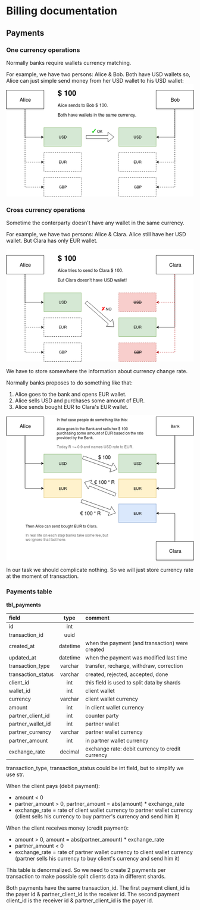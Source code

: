 Billing documentation
=====================

Payments
--------

### One currency operations

Normally banks require wallets currency matching.

For example, we have two persons: Alice & Bob.
Both have USD wallets so, Alice can just simple send money
from her USD wallet to his USD wallet:
![currency matches](img/usd-2-usd.png "currency matches")

### Cross currency operations

Sometime the conterparty doesn't have any wallet in the same currency.

For example, we have two persons: Alice & Clara.
Alice still have her USD wallet. But Clara has only EUR wallet.

![currency missmatch](img/usd-2-eur.png "currency missmatch")

We have to store somewhere the information about currency change rate.

Normally banks proposes to do something like that:
1. Alice goes to the bank and opens EUR wallet.
2. Alice sells USD and purchases some amount of EUR.
3. Alice sends bought EUR to Clara's EUR wallet.

![currency convertation](img/usd-2-eur-with-bank.png "currency convertation")

In our task we should complicate nothing.
So we will just store currency rate at the moment of transaction.

### Payments table

**tbl_payments**

| field                    | type     | comment                                            |
|:-------------------------|:--------:|:---------------------------------------------------|
| id                       | int      |                                                    |
| transaction_id           | uuid     |                                                    |
| created_at               | datetime | when the payment (and transaction) were created    |
| updated_at               | datetime | when the payment was modified last time            |
| transaction_type         | varchar  | transfer, recharge, withdraw, correction           |
| transaction_status       | varchar  | created, rejected, accepted, done                  |
| client_id                | int      | this field is used to split data by shards         |
| wallet_id                | int      | client wallet                                      |
| currency                 | varchar  | client wallet currency                             |
| amount                   | int      | in client wallet currency                          |
| partner_client_id        | int      | counter party                                      |
| partner_wallet_id        | int      | partner wallet                                     |
| partner_currency         | varchar  | partner wallet currency                            |
| partner_amount           | int      | in partner wallet currency                         |
| exchange_rate            | decimal  | exchange rate: debit currency to credit currency   |


transaction_type, transaction_status could be int field, but to simplify we use str.

When the client pays (debit payment):
* amount < 0
* partner_amount > 0,
  partner_amount = abs(amount) * exchange_rate
* exchange_rate = rate of client wallet currency to partner wallet currency
  (client sells his currency to buy partner's currency and send him it)

When the client receives money (credit payment):
* amount > 0,
  amount = abs(partner_amount) * exchange_rate
* partner_amount < 0
* exchange_rate = rate of partner wallet currency to client wallet currency
  (partner sells his currency to buy client's currency and send him it)

This table is denormalized.
So we need to create 2 payments per transaction to make possible split clients data in different shards.

Both payments have the same transaction_id.
The first payment client_id is the payer id & partner_client_id is the receiver id.
The second payment client_id is the receiver id & partner_client_id is the payer id.
